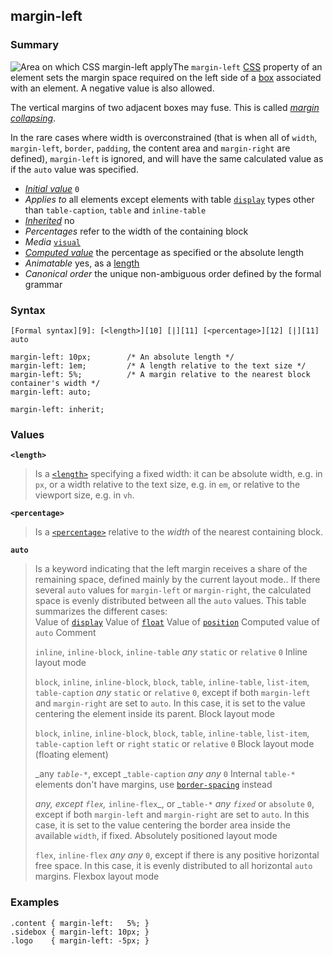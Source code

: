 ## margin-left

### Summary

![Area on which CSS margin-left apply](/files/4039/margin-left.svg)The `margin-left` [CSS][0] property of an element sets the margin space required on the left side of a [box][1] associated with an element. A negative value is also allowed.

The vertical margins of two adjacent boxes may fuse. This is called [_margin collapsing_][2].

In the rare cases where width is overconstrained (that is when all of `width`, `margin-left`, `border`, `padding`, the content area and `margin-right` are defined), `margin-left` is ignored, and will have the same calculated value as if the `auto` value was specified.

* _[Initial value][3]_ `0` 
* _Applies to_ all elements except elements with table [`display`][4] types other than `table-caption`, `table` and `inline-table` 
* _[Inherited][5]_ no 
* _Percentages_ refer to the width of the containing block 
* _Media_ [`visual`][6] 
* _[Computed value][7]_ the percentage as specified or the absolute length 
* _Animatable_ yes, as a [length][8] 
* _Canonical order_ the unique non-ambiguous order defined by the formal grammar

### Syntax

    [Formal syntax][9]: [<length>][10] [|][11] [<percentage>][12] [|][11] auto

    margin-left: 10px;        /* An absolute length */
    margin-left: 1em;         /* A length relative to the text size */
    margin-left: 5%;          /* A margin relative to the nearest block container's width */
    margin-left: auto;
    
    margin-left: inherit;
    

### Values

**`<length>`**

> Is a [`<length>`][13] specifying a fixed width: it can be absolute width, e.g. in `px`, or a width relative to the text size, e.g. in `em`, or relative to the viewport size, e.g. in `vh`.

**`<percentage>`**

> Is a [`<percentage>`][14] relative to the _width_ of the nearest containing block.

**`auto`**

> Is a keyword indicating that the left margin receives a share of the remaining space, defined mainly by the current layout mode.. If there several `auto` values for `margin-left` or `margin-right`, the calculated space is evenly distributed between all the `auto` values. This table summarizes the different cases:  
> Value of [`display`][4]
> Value of [`float`][15]
> Value of [`position`][16]
> Computed value of `auto`
> Comment
> 
> `inline`, `inline-block`, `inline-table`
> _any_
> `static` or `relative`
> `0`
> Inline layout mode
> 
> `block`, `inline`, `inline-block`, `block`, `table`, `inline-table`, `list-item`, `table-caption`
> _any_
> `static` or `relative`
> `0`, except if both `margin-left` and `margin-right` are set to `auto`. In this case, it is set to the value centering the element inside its parent.
> Block layout mode
> 
> `block`, `inline`, `inline-block`, `block`, `table`, `inline-table`, `list-item`, `table-caption`
> `left` or `right`
> `static` or `relative`
> `0`
> Block layout mode (floating element)
> 
> _any _`table-*`_, except _`table-caption`
> _any_
> _any_
> `0`
> Internal `table-*` elements don't have margins, use [`border-spacing`][17] instead
> 
> _any, except `flex`,_ `inline-flex`_, or _`table-*`
> _any_
> _`fixed`_ or `absolute`
> `0`, except if both `margin-left` and `margin-right` are set to `auto`. In this case, it is set to the value centering the border area inside the available `width`, if fixed.
> Absolutely positioned layout mode
> 
> `flex`, `inline-flex`
> _any_
> _any_
> `0`, except if there is any positive horizontal free space. In this case, it is evenly distributed to all horizontal `auto` margins.
> Flexbox layout mode
> 
> 

### Examples

    .content { margin-left:   5%; }
    .sidebox { margin-left: 10px; }
    .logo    { margin-left: -5px; }
    



[0]: https://developer.mozilla.org/en/CSS "CSS"
[1]: https://developer.mozilla.org/en/docs/CSS/box_model "https://developer.mozilla.org/en/docs/CSS/box_model"
[2]: https://developer.mozilla.org/en/docs/CSS/margin_collapsing "https://developer.mozilla.org/en/docs/CSS/margin_collapsing"
[3]: https://developer.mozilla.org/en/docs/CSS/initial_value
[4]: https://developer.mozilla.org/en/docs/Web/CSS/display
[5]: https://developer.mozilla.org/en/docs/CSS/inheritance
[6]: https://developer.mozilla.org/en/docs/CSS/@media#Media_groups
[7]: https://developer.mozilla.org/en/docs/CSS/computed_value
[8]: https://developer.mozilla.org/en/docs/CSS/length#Interpolation "Values of the <length> CSS data type are interpolated as real, floating-point numbers."
[9]: https://developer.mozilla.org/en/docs/CSS/Value_definition_syntax "CSS/Value_definition_syntax"
[10]: https://developer.mozilla.org/en/docs/CSS/length "Possible value: a number followed by 'em', 'ex', 'ch', 'rem', 'px', 'cm', 'mm', 'in', 'vh', 'vw', 'vmin', 'vmax', 'pt', 'pc', 'px', like 3px, 1.5cm, -0.5em, 0."
[11]: https://developer.mozilla.org/en/docs/CSS/Value_definition_syntax#Single_bar "Single bar: the two entities are optional, but exactly one must be present."
[12]: https://developer.mozilla.org/en/docs/CSS/percentage
[13]: https://developer.mozilla.org/en/docs/Web/CSS/length
[14]: https://developer.mozilla.org/en/docs/Web/CSS/percentage
[15]: https://developer.mozilla.org/en/docs/Web/CSS/float
[16]: https://developer.mozilla.org/en/docs/Web/CSS/position
[17]: https://developer.mozilla.org/en/docs/Web/CSS/border-spacing